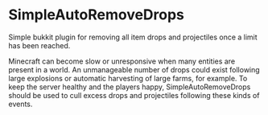 SimpleAutoRemoveDrops
=====================

Simple bukkit plugin for removing all item drops and projectiles once a limit has been reached.

Minecraft can become slow or unresponsive when many entities are present in a world. An unmanageable number of drops could exist following large explosions or automatic harvesting of large farms, for example. To keep the server healthy and the players happy, SimpleAutoRemoveDrops should be used to cull excess drops and projectiles following these kinds of events.
